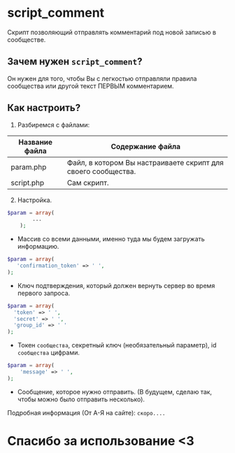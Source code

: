 # script_comment
Скрипт позволяющий отправлять комментарий под новой записью в сообществе. 

## Зачем нужен `script_comment`?

Он нужен для того, чтобы Вы с легкостью отправляли правила сообщества или другой текст ПЕРВЫМ комментарием. 

## Как настроить?

1. Разбиремся с файлами:

Название файла  | Содержание файла
----------------|----------------------
param.php       | Файл, в котором Вы настраиваете скрипт для своего сообщества.
script.php      | Сам скрипт.

2. Настройка.

```php
$param = array(
		...
	);
 ```
 * Массив со всеми данными, именно туда мы будем загружать информацию.
 
 ```php
$param = array(
	'confirmation_token' => ' ',
);
 ```
 * Ключ подтверждения, который должен вернуть сервер во время первого запроса.
 
  ```php
$param = array(
	'token' => ' ',
	'secret' => ' ',
	'group_id' => ' '
);
 ```
 * Токен `сообщества`, секретный ключ (необязательный параметр), id `сообщества` цифрами.
 
```php
$param = array(
	'message' => ' ',
);
 ```
 * Сообщение, которое нужно отправить. (В будущем, сделаю так, чтобы можно было отправить несколько).
 
 Подробная информация (От А-Я на сайте): `скоро....`
 
 # Спасибо за использование <3
